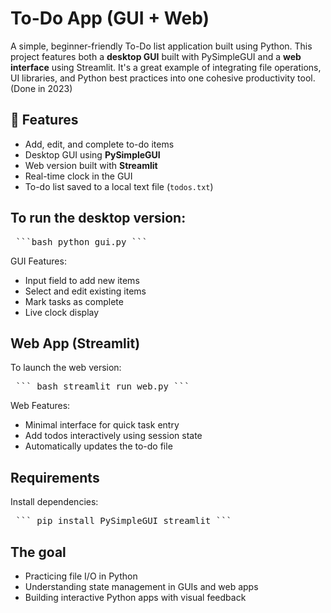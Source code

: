 # To-Do App (GUI + Web)

A simple, beginner-friendly To-Do list application built using Python. This project features both a **desktop GUI** built with PySimpleGUI and a **web interface** using Streamlit. It's a great example of integrating file operations, UI libraries, and Python best practices into one cohesive productivity tool.  
(Done in 2023)

## 🚀 Features

- Add, edit, and complete to-do items
- Desktop GUI using **PySimpleGUI**
- Web version built with **Streamlit**
- Real-time clock in the GUI
- To-do list saved to a local text file (`todos.txt`)

## To run the desktop version:

<pre> ```bash python gui.py ``` </pre>

GUI Features:
* Input field to add new items
* Select and edit existing items
* Mark tasks as complete
* Live clock display

## Web App (Streamlit)
To launch the web version:

<pre> ``` bash streamlit run web.py ``` </pre>

Web Features:
* Minimal interface for quick task entry
* Add todos interactively using session state
* Automatically updates the to-do file

## Requirements
Install dependencies:

<pre> ``` pip install PySimpleGUI streamlit ``` </pre>  

## The goal 
* Practicing file I/O in Python
* Understanding state management in GUIs and web apps
* Building interactive Python apps with visual feedback

